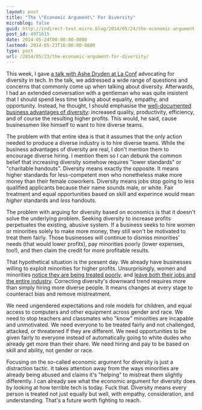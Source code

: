 ```yaml
---
layout: post
title: "The \"Economic Argument\" For Diversity"
microblog: false
guid: http://indirect-test.micro.blog/2014/05/24/the-economic-argument-for-diversity/
post_id: 4971615
date: 2014-05-24T00:00:00-0800
lastmod: 2014-05-23T16:00:00-0800
type: post
url: /2014/05/23/the-economic-argument-for-diversity/
---
```


This week, I gave [a talk with Ashe Dryden at La Conf][talk] advocating for diversity in tech. In the talk, we addressed a wide range of questions and concerns that commonly come up when talking about diversity. Afterwards, I had an extended conversation with a gentleman who was quite insistent that I should spend less time talking about equality, empathy, and opportunity. Instead, he thought, I should emphasise the [well-documented business advantages of diversity][advantages]: increased quality, productivity, efficiency, and of course the resulting higher profits. This would, he said, cause businessmen like himself to want to hire diverse teams.

The problem with that entire idea is that it assumes that the only action needed to produce a diverse industry is to hire diverse teams. While the business advantages of diversity are real, I don't mention them to encourage diverse hiring. I mention them so I can debunk the common belief that increasing diversity somehow requires "lower standards" or "charitable handouts". Diversity means exactly the opposite. It means higher standards for less-competent men who nonetheless make more money than their female coworkers. Diversity means jobs stop going to less qualified applicants because their name sounds male, or white. Fair treatment and equal opportunities based on skill and experince would mean _higher_ standards and _less_ handouts.

The problem with arguing for diversity based on economics is that it doesn't solve the underlying problem. Seeking diversity to increase profits perpetuates the existing, abusive system. If a business seeks to hire women or minorities solely to make more money, they still won't be motivated to treat them fairly. Those businesses will continue to dismiss minorities' needs (that would lower profits), pay minorities poorly (lower expenses, too!), and then claim the credit for more profitable results.

That hypothetical situation is the present day. We already have businesses willing to exploit minorities for higher profits. Unsurprisingly, women and minorities [notice they are being treated poorly][treatment], and [leave both their jobs and the entire industry][leaving]. Correcting diversity's downward trend requires more than simply hiring more diverse people. It means changes at every stage to counteract bias and remove mistreatment.

We need ungendered expectations and role models for children, and equal access to computers and other equipment across gender and race. We need to stop teachers and classmates who "know" minorities are incapable and unmotivated. We need everyone to be treated fairly and not challenged, attacked, or threatened if they are different. We need opportunities to be given fairly to everyone instead of automatically going to white dudes who already get more than their share. We need hiring and pay to be based on skill and ability, not gender or race.

Focusing on the so-called economic argument for diversity is just a distraction tactic. It takes attention away from the ways minorities are already being abused and claims it's "helping" to mistreat them slightly differently. I can already see what the economic argument for diversity does by looking at how terrible tech is today. Fuck that. Diversity means every person is treated not just equally but well, with empathy, consideration, and understanding. That's a future worth fighting to reach.

[talk]: http://ashedryden.com/la-conf-tbd
[advantages]: http://asr.sagepub.com/content/74/2/208.abstract
[treatment]: http://www.lpfi.org/sites/default/files/tilted_playing_field_lpfi_9_29_11.pdf
[leaving]: http://www.ncwit.org/sites/default/files/legacy/pdf/NCWIT_TheFacts_rev2010.pdf

